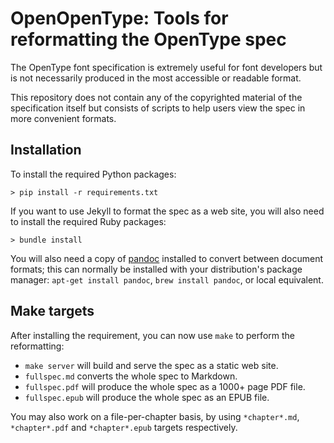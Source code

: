 # OpenOpenType: Tools for reformatting the OpenType spec

The OpenType font specification is extremely useful for font developers but is not necessarily produced in the most accessible or readable format.

This repository does not contain any of the copyrighted material of the specification itself but consists of scripts to help users view the spec in more convenient formats.

## Installation

To install the required Python packages:

```
> pip install -r requirements.txt
```

If you want to use Jekyll to format the spec as a web site, you will also need to install the required Ruby packages:

```
> bundle install
```

You will also need a copy of [pandoc](https://pandoc.org) installed to convert between document formats; this can normally be installed with your distribution's package manager: `apt-get install pandoc`, `brew install pandoc`, or local equivalent.

## Make targets

After installing the requirement, you can now use `make` to perform the reformatting:

* `make server` will build and serve the spec as a static web site.
* `fullspec.md` converts the whole spec to Markdown.
* `fullspec.pdf` will produce the whole spec as a 1000+ page PDF file.
* `fullspec.epub` will produce the whole spec as an EPUB file.

You may also work on a file-per-chapter basis, by using `*chapter*.md`, `*chapter*.pdf` and `*chapter*.epub` targets respectively.